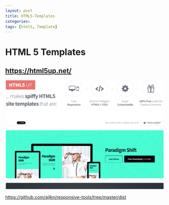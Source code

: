 ```yaml
---
layout: post
title: HTML5-Templates
categories: 
tags: [html5, Template]
---
```


# HTML 5 Templates

## https://html5up.net/

![](../pics/2024-05-17-html5_image_1_20240517164020.png)

<https://github.com/ajlkn/responsive-tools/tree/master/dist>


